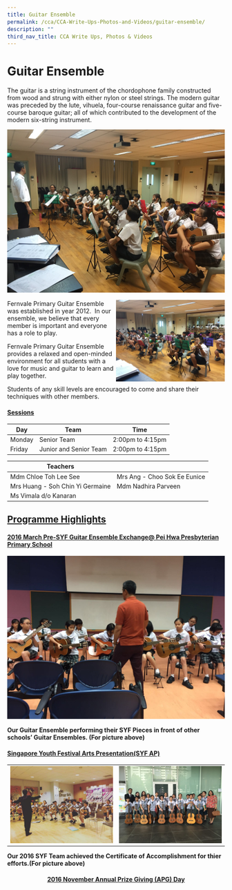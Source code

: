```yaml
---
title: Guitar Ensemble
permalink: /cca/CCA-Write-Ups-Photos-and-Videos/guitar-ensemble/
description: ""
third_nav_title: CCA Write Ups, Photos & Videos
---
```

# Guitar Ensemble
The guitar is a string instrument of the chordophone family constructed from wood and strung with either nylon or steel strings. The modern guitar was preceded by the lute, vihuela, four-course renaissance guitar and five-course baroque guitar; all of which contributed to the development of the modern six-string instrument.

![](/images/Cca/Guitar%20Ensemble/IMG_5514.jpg)


<img src="/images/Cca/Guitar%20Ensemble/IMG_5341.jpg" style="width:50%;float:right">
		 
Fernvale Primary Guitar Ensemble was established in year 2012.  In our ensemble, we believe that every member is important and everyone has a role to play.   

Fernvale Primary Guitar Ensemble provides a relaxed and open-minded environment for all students with a love for music and guitar to learn and play together.

Students of any skill levels are encouraged to come and share their techniques with other members.

#### <b><u>Sessions</u></b>

| Day    | Team                   | Time             |
|--------|------------------------|------------------|
| Monday | Senior Team            | 2:00pm to 4:15pm |
| Friday | Junior and Senior Team | 2:00pm to 4:15pm |

| Teachers                          |                               |
|-----------------------------------|-------------------------------|
| Mdm Chloe Toh Lee See             | Mrs Ang -  Choo Sok Ee Eunice |
| Mrs Huang -  Soh Chin Yi Germaine | Mdm Nadhira Parveen           |
| Ms Vimala d/o Kanaran             |                               |

## <b><u>Programme Highlights</u></b>

#### <b><u>2016 March Pre-SYF Guitar Ensemble Exchange@ Pei Hwa Presbyterian Primary School</u></b>

![](/images/Cca/Guitar%20Ensemble/IMG_4607.jpg)

**Our Guitar Ensemble performing their SYF Pieces in front of other schools’ Guitar Ensembles. (For picture above)**

#### <b><u>Singapore Youth Festival Arts Presentation(SYF AP)</u></b>

|   |   |
|---|---|
|  ![](/images/Cca/Guitar%20Ensemble/IMG_5529.jpg) |  ![](/images/Cca/Guitar%20Ensemble/IMG_5527.jpg) |


**Our 2016 SYF Team achieved the Certificate of Accomplishment for thier efforts.(For picture above)**

#### <center><b><u>2016 November Annual Prize Giving (APG) Day</u></b></center>
